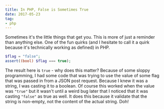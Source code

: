 ```yaml
---
title: In PHP, False is Sometimes True
date: 2017-05-23
tag:
- php
---
```

Sometimes it's the little things that get you.  This is more of just a reminder than anything else.  One of the fun quirks (and I hesitate to call it a quirk because it's technically working as defined) in PHP.

<!--more-->

```php
$flag = "false";
assert((bool) $flag === true);
```

The result here is `true` - why does this matter?  Because of some sloppy programming, I had some code that was trying to use the value of some flag that was passed in from a JSON post request.  Because I knew it was a string, I was casting it to a boolean.  Of course this worked when the value was `"true"` but it wasn't until a weird bug later that I noticed that it was casting `"false"` as true as well.  It does this because it validate that the string is non-empty, not the content of the actual string.  Doh!
